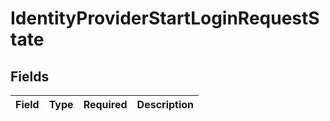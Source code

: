 # IdentityProviderStartLoginRequestState


## Fields

| Field       | Type        | Required    | Description |
| ----------- | ----------- | ----------- | ----------- |